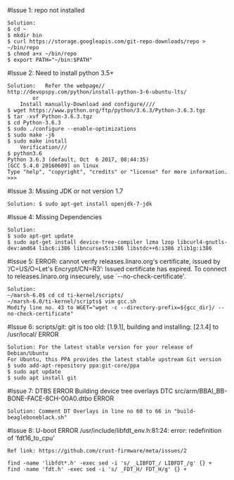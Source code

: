 #Issue 1: repo not installed
	
	Solution: 
	$ cd ~
	$ mkdir bin
	$ curl https://storage.googleapis.com/git-repo-downloads/repo > ~/bin/repo
	$ chmod a+x ~/bin/repo
	$ export PATH="~/bin:$PATH"

#Issue 2: Need to install python 3.5+

	Solution: 	Refer the webpage//
	http://devopspy.com/python/install-python-3-6-ubuntu-lts/
			or
		Install manually-Download and configure////
	$ wget https://www.python.org/ftp/python/3.6.3/Python-3.6.3.tgz
	$ tar -xvf Python-3.6.3.tgz
	$ cd Python-3.6.3
	$ sudo ./configure --enable-optimizations
	$ sudo make -j6
	$ sudo make install
		Verification///
	$ python3.6
	Python 3.6.3 (default, Oct  6 2017, 08:44:35)
	[GCC 5.4.0 20160609] on linux
	Type "help", "copyright", "credits" or "license" for more information.
	>>>


#Issue 3: Missing JDK or not version 1.7

	Solution: $ sudo apt-get install openjdk-7-jdk


#Issue 4: Missing Dependencies

	Solution:
	$ sudo apt-get update
	$ sudo apt-get install device-tree-compiler lzma lzop libcurl4-gnutls-dev:amd64 libc6:i386 libncurses5:i386 libstdc++6:i386 zlib1g:i386


#Issue 5: ERROR: cannot verify releases.linaro.org's certificate, issued by ‘/C=US/O=Let's Encrypt/CN=R3’:
	Issued certificate has expired.
	To connect to releases.linaro.org insecurely, use `--no-check-certificate'.

	Solution:
	~/marsh-6.0$ cd cd ti-kernel/scripts/
	~/marsh-6.0/ti-kernel/scripts$ vim gcc.sh
	Modify line no. 43 to WGET="wget -c --directory-prefix=${gcc_dir}/ --no-check-certificate"


#Issue 6: scripts/git: git is too old: [1.9.1], building and installing: [2.1.4] to /usr/local/
	ERROR

	Solution: For the latest stable version for your release of Debian/Ubuntu
	For Ubuntu, this PPA provides the latest stable upstream Git version
	$ sudo add-apt-repository ppa:git-core/ppa
	$ sudo apt update
	$ sudo apt install git


#Issue 7: DTBS ERROR Building device tree overlays
	DTC     src/arm/BBAI_BB-BONE-FACE-8CH-00A0.dtbo ERROR
	
	Solution: Comment DT Overlays in line no 60 to 66 in "build-beagleboneblack.sh"


#Issue 8: U-boot ERROR /usr/include/libfdt_env.h:81:24: error: redefinition of ‘fdt16_to_cpu’ 
	
	Ref link: https://github.com/crust-firmware/meta/issues/2

	find -name 'libfdt*.h' -exec sed -i 's/ _LIBFDT_/ LIBFDT_/g' {} +
	find -name 'fdt.h' -exec sed -i 's/ _FDT_H/ FDT_H/g' {} +

